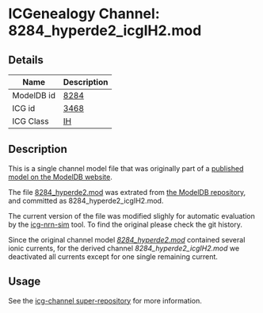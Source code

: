 # ICGenealogy Channel: 8284\_hyperde2\_icgIH2.mod

## Details

Name | Description
---- | -----------
ModelDB id | [8284](http://senselab.med.yale.edu/ModelDB/ShowModel.cshtml?model=8284)
ICG id | [3468](http://icg.neurotheory.ox.ac.uk/channels/4/3468)
ICG Class | [IH](http://icg.neurotheory.ox.ac.uk/channels/4)

## Description

This is a single channel model file that was originally part of a [published model on the ModelDB website](http://senselab.med.yale.edu/ModelDB/ShowModel.cshtml?model=8284).


The file [8284\_hyperde2.mod](8284_hyperde2_icgIH2.mod) was extrated from [the ModelDB repository](http://senselab.med.yale.edu/ModelDB/ShowModel.cshtml?model=8284), and committed as 8284\_hyperde2\_icgIH2.mod.

The current version of the file was modified slighly for automatic evaluation by the [icg-nrn-sim](https://github.com/icgenealogy/icg-nrn-sim) tool. To find the original please check the git history.

Since the original channel model *[8284\_hyperde2.mod](http://senselab.med.yale.edu/ModelDB/ShowModel.cshtml?model=8284)* contained several ionic currents, for the derived channel *8284\_hyperde2\_icgIH2.mod* we deactivated all currents except for one single remaining current.


## Usage

See the [icg-channel super-repository](https://github.com/icgenealogy/icg-channels) for more information.